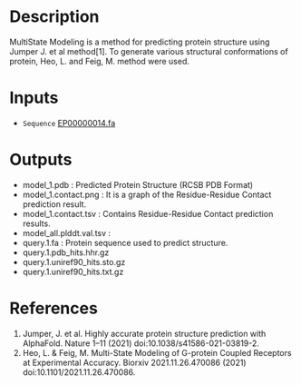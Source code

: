 # Description 

MultiState Modeling is a method for predicting protein structure using Jumper J. et al method[1].
To generate various structural conformations of protein, Heo, L. and Feig, M. method were used.


# Inputs
* `Sequence` [EP00000014.fa](https://docs.ad3.io/media/apps/alphafold2_multistate/examples/input/EP00000014.fa)


# Outputs

* model_1.pdb : Predicted Protein Structure (RCSB PDB Format)
* model_1.contact.png : It is a graph of the Residue-Residue Contact prediction result.
* model_1.contact.tsv : Contains Residue-Residue Contact prediction results.
* model_all.plddt.val.tsv :
* query.1.fa : Protein sequence used to predict structure.
* query.1.pdb_hits.hhr.gz
* query.1.uniref90_hits.sto.gz 
* query.1.uniref90_hits.txt.gz


# References

1. Jumper, J. et al. Highly accurate protein structure prediction with AlphaFold. Nature 1–11 (2021) doi:10.1038/s41586-021-03819-2.
2. Heo, L. & Feig, M. Multi-State Modeling of G-protein Coupled Receptors at Experimental Accuracy. Biorxiv 2021.11.26.470086 (2021) doi:10.1101/2021.11.26.470086.
